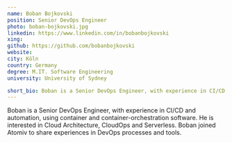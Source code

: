 ```yaml
---
name: Boban Bojkovski
position: Senior DevOps Engineer
photo: boban-bojkovski.jpg
linkedin: https://www.linkedin.com/in/bobanbojkovski
xing: 
github: https://github.com/bobanbojkovski
website: 
city: Köln
country: Germany
degree: M.IT. Software Engineering
university: University of Sydney

short_bio: Boban is a Senior DevOps Engineer, with experience in CI/CD and automation, using container and container-orchestration software.
---
```

Boban is a Senior DevOps Engineer, with experience in CI/CD and automation, using container and container-orchestration software. He is interested in Cloud Architecture, CloudOps and Serverless. Boban joined Atomiv to share experiences in DevOps processes and tools.